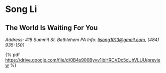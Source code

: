 # Song Li #
## The World Is Waiting For You ##
*Address: 418 Summit St. Bethlehem PA*
*Info: lisong1013@gmail.com, (484) 935-1501*

{% pdf https://drive.google.com/file/d/0B4s900Byvv1ibHRCVDc5cUhVLUU/preview %}
